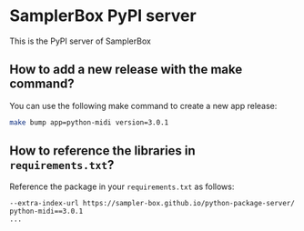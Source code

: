 SamplerBox PyPI server
====================

This is the PyPI server of SamplerBox

## How to add a new release with the make command?
You can use the following make command to create a new app release:
```bash
make bump app=python-midi version=3.0.1
```

## How to reference the libraries in `requirements.txt`?
Reference the package in your `requirements.txt` as follows:
```shell
--extra-index-url https://sampler-box.github.io/python-package-server/
python-midi==3.0.1
...
```
